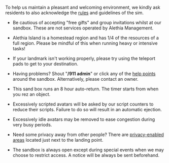 To help us maintain a pleasant and welcoming environment, we kindly ask residents to also acknowledge the [rules](./sandbox/rules) and guidelines of the sim.

* Be cautious of accepting "free gifts" and group invitations whilst at our sandbox. These are not services operated by Alethia Management.

* Alethia Island is a homestead region and has 1/4 of the resources of a full region. Please be mindful of this when running heavy or intensive tasks!

* If your landmark isn't working properly, please try using the teleport pads to get to your destination.

* Having problems? Shout "**/911 admin**" or click any of the [help points](./sandbox/help/help-points) around the sandbox. Alternatively, please contact an owner.

* This sand box runs an 8 hour auto-return. The timer starts from when you rez an object.

* Excessively scripted avatars will be asked by our script counters to reduce their scripts. Failure to do so will result in an automatic ejection.

* Excessively idle avatars may be removed to ease congestion during very busy periods.

* Need some privacy away from other people? There are [privacy-enabled areas](./sandbox/areas/privacy) located just next to the landing point.

* The sandbox is always open except during special events when we may choose to restrict access. A notice will be always be sent beforehand.
